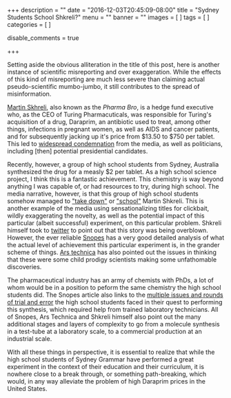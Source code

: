 +++
description = ""
date = "2016-12-03T20:45:09-08:00"
title = "Sydney Students School Shkreli?"
menu = ""
banner = ""
images = [
]
tags = [
]
categories = [
]

disable_comments = true

+++

Setting aside the obvious alliteration in the title of this post, here
is another instance of scientific misreporting and over exaggeration.
While the effects of this kind of misreporting are much less severe than
claiming actual pseudo-scientific mumbo-jumbo, it still contributes to
the spread of misinformation. 

[Martin Skhreli](https://en.wikipedia.org/wiki/Martin_Shkreli), also
known as the _Pharma Bro_, is a hedge fund executive who, as the CEO of
Turing Pharmacuticals, was responsible for Turing's acquisition of a
drug, Daraprim, an antibiotic used to treat, among other things,
infections in pregnant women, as well as AIDS and cancer patients, and for
subsequently jacking up it's price from $\$13.50$ to $\$750$ per tablet.
This led to [widespread
condemnation](https://en.wikipedia.org/wiki/Martin_Shkreli#Daraprim_price_hike_controversy) from the media, as well as
politicians, including \[then\] potential presidential candidates. 

Recently, however, a group of high school students from Sydney,
Australia synthesized the drug for a measly $\$2$ per tablet. As a high
school science project, I think this is a fantastic achievement. This
chemistry is way beyond anything I was capable of, or had resources to
try, during high school. The media narrative, however, is that this
group of high school students somehow managed to ["take
down"](http://www.smh.com.au/technology/sci-tech/sydney-schoolboys-take-down-martin-shkreli-the-most-hated-man-in-the-world-20161125-gsxcu5.html)
or ["school"](https://www.wired.com/2016/12/internet-week-98/) Martin
Shkreli. This is another example of the media using sensationalizing
titles for clickbait, wildly exaggerating the novelty, as well as the
potential impact of this particular (albeit successful) experiment, on
this particular problem. Shkreli himself took to
[twitter](https://twitter.com/MartinShkreli/status/804406960259006464)
to point out that this story was being overblown. However, the ever
reliable
[Snopes](http://www.snopes.com/2016/12/03/children-synthesize-two-dollar-version-of-martin-shkrelis-750-malaria-drug/)
has a very good detailed analysis of what the actual level of
achievement this particular experiment is, in the grander scheme of
things. [Ars
technica](http://arstechnica.com/science/2016/12/the-dangers-of-thinking-australian-high-school-kids-just-schooled-shkreli/)
has also pointed out the issues in thinking that these were some child
prodigy scientists making some unfathomable discoveries.

The pharmaceutical industry has an army of chemists with PhDs, a lot of
whom would be in a position to peform the same chemistry the high school
students did. The Snopes article also links to the [multiple issues and
rounds of trial and
error](https://github.com/OpenSourceMalaria/OSM_To_Do_List/issues/374)
the high school students faced in their quest to performing this
synthesis, which required help from trained laboratory technicians. All of
Snopes, Ars Technica and Shkreli himself also point out the many
additional stages and layers of complexity to go from a molecule
synthesis in a test-tube at a laboratory scale, to a commercial
production at an industrial scale. 

With all these things in perspective, it is essential to realize that
while the high school students of Sydney Grammar have performed a great
experiment in the context of their education and their curriculum, it is
nowhere close to a break through, or something path-breaking, which
would, in any way alleviate the problem of high Daraprim prices in the
United States.  
